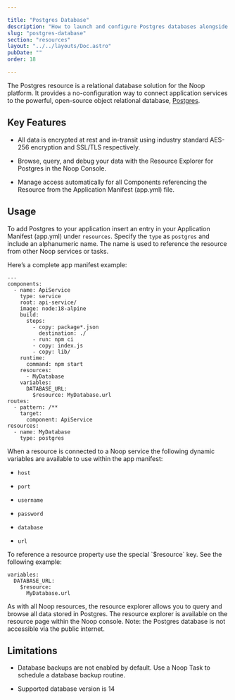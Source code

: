 ```yaml
---

title: "Postgres Database"
description: "How to launch and configure Postgres databases alongside Noop Tasks and Services"
slug: "postgres-database"
section: "resources"
layout: "../../layouts/Doc.astro"
pubDate: ""
order: 18

---
```


The Postgres resource is a relational database solution for the Noop platform. It provides a no-configuration way to connect application services to the powerful, open-source object relational database, [Postgres](https://www.postgresql.org/).

## Key Features

- All data is encrypted at rest and in-transit using industry standard AES-256 encryption and SSL/TLS respectively.

- Browse, query, and debug your data with the Resource Explorer for Postgres in the Noop Console.

- Manage access automatically for all Components referencing the Resource from the Application Manifest (app.yml) file.

## Usage

To add Postgres to your application insert an entry in your Application Manifest (app.yml) under `resources`. Specify the `type` as `postgres` and include an alphanumeric name. The name is used to reference the resource from other Noop services or tasks.

Here’s a complete app manifest example:

```
---
components:
  - name: ApiService
    type: service
    root: api-service/
    image: node:18-alpine
    build:
      steps:
        - copy: package*.json
          destination: ./
        - run: npm ci
        - copy: index.js
        - copy: lib/
    runtime:
      command: npm start
    resources:
      - MyDatabase
    variables:
      DATABASE_URL:
        $resource: MyDatabase.url
routes:
  - pattern: /**
    target:
      component: ApiService
resources:
  - name: MyDatabase
    type: postgres
```

When a resource is connected to a Noop service the following dynamic variables are available to use within the app manifest:

- `host`

- `port`

- `username`

- `password`

- `database`

- `url`

To reference a resource property use the special \`$resource\` key. See the following example:

```
variables:
  DATABASE_URL:
    $resource:
      MyDatabase.url
```

As with all Noop resources, the resource explorer allows you to query and browse all data stored in Postgres. The resource explorer is available on the resource page within the Noop console. Note: the Postgres database is not accessible via the public internet.

## Limitations

- Database backups are not enabled by default. Use a Noop Task to schedule a database backup routine.

- Supported database version is 14
